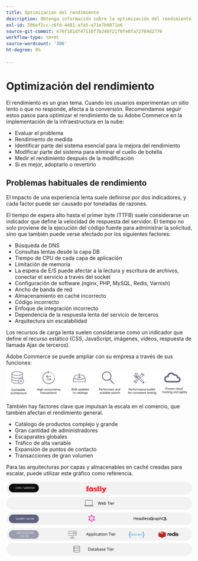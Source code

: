 ```yaml
---
title: Optimización del rendimiento
description: Obtenga información sobre la optimización del rendimiento y los pasos a seguir para revisar el rendimiento de su implementación de Adobe Commerce.
exl-id: 506ef2cc-c6fd-4401-afa5-a71e7b9871e6
source-git-commit: e76f101df47116f7b246f21f0fe0fa72769d2776
workflow-type: tm+mt
source-wordcount: '306'
ht-degree: 0%

---
```


# Optimización del rendimiento

El rendimiento es un gran tema. Cuando los usuarios experimentan un sitio lento o que no responde, afecta a la conversión. Recomendamos seguir estos pasos para optimizar el rendimiento de su Adobe Commerce en la implementación de la infraestructura en la nube:

- Evaluar el problema
- Rendimiento de medida
- Identificar parte del sistema esencial para la mejora del rendimiento
- Modificar parte del sistema para eliminar el cuello de botella
- Medir el rendimiento después de la modificación
- Si es mejor, adoptarlo o revertirlo

## Problemas habituales de rendimiento

El impacto de una experiencia lenta suele definirse por dos indicadores, y cada factor puede ser causado por toneladas de razones.

El tiempo de espera alto hasta el primer byte (TTFB) suele considerarse un indicador que define la velocidad de respuesta del servidor. El tiempo no solo proviene de la ejecución del código fuente para administrar la solicitud, sino que también puede verse afectado por los siguientes factores:

- Búsqueda de DNS
- Consultas lentas desde la capa DB
- Tiempo de CPU de cada capa de aplicación
- Limitación de memoria
- La espera de E/S puede afectar a la lectura y escritura de archivos, conectar el servicio a través del socket
- Configuración de software (nginx, PHP, MySQL, Redis, Varnish)
- Ancho de banda de red
- Almacenamiento en caché incorrecto
- Código incorrecto
- Enfoque de integración incorrecto
- Dependencia de la respuesta lenta del servicio de terceros
- Arquitectura sin escalabilidad

Los recursos de carga lenta suelen considerarse como un indicador que define el recurso estático (CSS, JavaScript, imágenes, vídeos, respuesta de llamada Ajax de terceros).

Adobe Commerce se puede ampliar con su empresa a través de sus funciones:

![Diagrama que muestra las funciones escalables de Adobe Commerce](../../../assets/playbooks/scalable-capabilities.svg)

También hay factores clave que impulsan la escala en el comercio, que también afectan el rendimiento general.

- Catálogo de productos complejo y grande
- Gran cantidad de administradores
- Escaparates globales
- Tráfico de alta variable
- Expansión de puntos de contacto
- Transacciones de gran volumen

Para las arquitecturas por capas y almacenables en caché creadas para escalar, puede utilizar este gráfico como referencia.

![Diagrama que muestra cómo utilizar la API de GraphQL de Adobe Commerce en una arquitectura almacenable en caché](../../../assets/playbooks/cacheable-architecture.svg)
